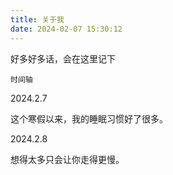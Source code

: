 ```yaml
---
title: 关于我
date: 2024-02-07 15:30:12
---
```


好多好多话，会在这里记下

`时间轴`

2024.2.7

这个寒假以来，我的睡眠习惯好了很多。

2024.2.8

想得太多只会让你走得更慢。